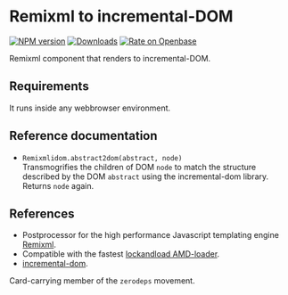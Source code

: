<h1>Remixml to incremental-DOM</h1>

[![NPM version](http://img.shields.io/npm/v/remixml-idom.svg?style=flat)](https://npmjs.org/package/remixml-idom)
[![Downloads](https://img.shields.io/npm/dm/remixml-idom.svg?style=flat)](https://npmjs.org/package/remixml-idom)
[![Rate on Openbase](https://badges.openbase.io/js/rating/remixml-idom.svg)](https://openbase.io/js/remixml-idom?utm_source=embedded&utm_medium=badge&utm_campaign=rate-badge)

Remixml component that renders to incremental-DOM.

## Requirements

It runs inside any webbrowser environment.

## Reference documentation

- `Remixmlidom.abstract2dom(abstract, node)`<br />
  Transmogrifies the children of DOM `node` to match the structure
  described by the DOM `abstract` using the incremental-dom library.
  Returns `node` again.

## References

- Postprocessor for the high performance Javascript templating engine
  [Remixml](http://remixml.org/).
- Compatible with the
  fastest [lockandload AMD-loader](https://www.npmjs.com/package/lockandload).
- [incremental-dom](https://github.com/google/incremental-dom).

Card-carrying member of the `zerodeps` movement.
